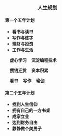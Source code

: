 ### &nbsp;&nbsp;&nbsp;&nbsp;&nbsp;&nbsp;&nbsp;&nbsp;&nbsp;&nbsp;&nbsp;&nbsp;&nbsp;&nbsp;&nbsp;&nbsp;&nbsp;&nbsp;&nbsp;&nbsp;&nbsp;&nbsp;&nbsp;&nbsp;&nbsp;&nbsp;&nbsp;&nbsp;人生规划

#### 第一个五年计划

- **看书与读书**
- **写作与练字**
- **理财与投资**
- **工作与生活**

&nbsp;&nbsp;&nbsp;&nbsp;**虚心学习**&nbsp;&nbsp;&nbsp;&nbsp;**沉淀编程技术**

&nbsp;&nbsp;&nbsp;&nbsp;**攒钱还贷**&nbsp;&nbsp;&nbsp;&nbsp;**资本积累**

&nbsp;&nbsp;&nbsp;&nbsp;**看书**&nbsp;&nbsp;&nbsp;&nbsp;**写作**&nbsp;&nbsp;&nbsp;&nbsp;**瑜伽**

#### 第二个五年计划

- **找到人生信仰**
- **拥有自己的一方书桌**
- **成家立业**
- **达到财务自由**
- **静静做个美男子**



